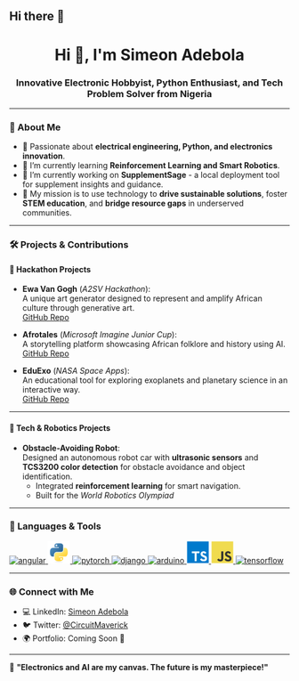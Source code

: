 ## Hi there 👋
<h1 align="center">Hi 👋, I'm Simeon Adebola</h1>
<h3 align="center">Innovative Electronic Hobbyist, Python Enthusiast, and Tech Problem Solver from Nigeria</h3>

---

### 🚀 About Me
- 🧠 Passionate about **electrical engineering, Python, and electronics innovation**.
- 🌱 I’m currently learning **Reinforcement Learning and Smart Robotics**.
- 🔭 I’m currently working on **SupplementSage** - a local deployment tool for supplement insights and guidance.
- 🎯 My mission is to use technology to **drive sustainable solutions**, foster **STEM education**, and **bridge resource gaps** in underserved communities.

---

### 🛠️ Projects & Contributions

#### **🎨 Hackathon Projects**
- **Ewa Van Gogh** (*A2SV Hackathon*):  
  A unique art generator designed to represent and amplify African culture through generative art.  
  [GitHub Repo](https://github.com/s1m30/Afrotales.git)

- **Afrotales** (*Microsoft Imagine Junior Cup*):  
  A storytelling platform showcasing African folklore and history using AI.  
  [GitHub Repo](https://github.com/s1m30/Afrotales.git)

- **EduExo** (*NASA Space Apps*):  
  An educational tool for exploring exoplanets and planetary science in an interactive way.  
  [GitHub Repo](https://github.com/Denzelites/Spaceapps.git)

---

#### **🔧 Tech & Robotics Projects**
- **Obstacle-Avoiding Robot**:  
  Designed an autonomous robot car with **ultrasonic sensors** and **TCS3200 color detection** for obstacle avoidance and object identification.  
  - Integrated **reinforcement learning** for smart navigation.
  - Built for the *World Robotics Olympiad*

---

### 🧰 Languages & Tools
<p align="left">
  <a href="https://angular.io" target="_blank" rel="noreferrer"> <img src="https://angular.io/assets/images/logos/angular/angular.svg" alt="angular" width="40" height="40"/> </a> 
  <a href="https://www.python.org" target="_blank" rel="noreferrer"> <img src="https://raw.githubusercontent.com/devicons/devicon/master/icons/python/python-original.svg" alt="python" width="40" height="40"/> </a> 
  <a href="https://pytorch.org/" target="_blank" rel="noreferrer"> <img src="https://www.vectorlogo.zone/logos/pytorch/pytorch-icon.svg" alt="pytorch" width="40" height="40"/> </a>
  <a href="https://www.django-rest-framework.org/" target="_blank" rel="noreferrer"> <img src="https://static.djangoproject.com/img/logos/django-logo-negative.svg" alt="django" width="40" height="40"/> </a> 
  <a href="https://www.arduino.cc/" target="_blank" rel="noreferrer"> <img src="https://cdn.worldvectorlogo.com/logos/arduino-1.svg" alt="arduino" width="40" height="40"/> </a>
  <a href="https://www.typescriptlang.org/" target="_blank" rel="noreferrer"> <img src="https://raw.githubusercontent.com/devicons/devicon/master/icons/typescript/typescript-original.svg" alt="typescript" width="40" height="40"/> </a>
  <a href="https://developer.mozilla.org/en-US/docs/Web/JavaScript" target="_blank" rel="noreferrer"> <img src="https://raw.githubusercontent.com/devicons/devicon/master/icons/javascript/javascript-original.svg" alt="javascript" width="40" height="40"/> </a> 
  <a href="https://www.tensorflow.org" target="_blank" rel="noreferrer"> <img src="https://www.vectorlogo.zone/logos/tensorflow/tensorflow-icon.svg" alt="tensorflow" width="40" height="40"/> </a>
</p>

---

### 🌐 Connect with Me
- 💻 LinkedIn: [Simeon Adebola](https://www.linkedin.com/in/simeon-adebola-050079263/)
- 🐦 Twitter: [@CircuitMaverick](https://x.com/s1m30n85547)
- 🌍 Portfolio: Coming Soon 🚧

---

🎨 **"Electronics and AI are my canvas. The future is my masterpiece!"**
